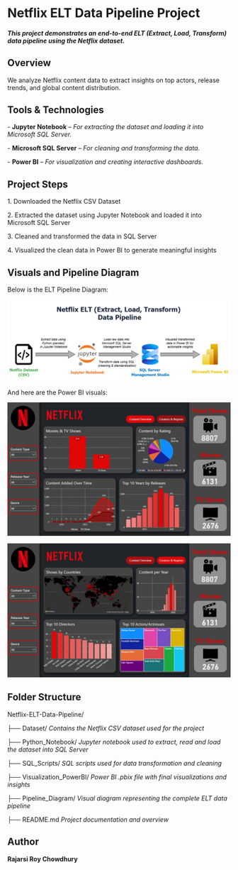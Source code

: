 # **Netflix ELT Data Pipeline Project**



#### *This project demonstrates an end-to-end ELT (Extract, Load, Transform) data pipeline using the Netflix dataset.*



## Overview

We analyze Netflix content data to extract insights on top actors, release trends, and global content distribution.



## Tools \& Technologies

\- **Jupyter Notebook** – *For extracting the dataset and loading it into Microsoft SQL Server.*

\- **Microsoft SQL Server** – *For cleaning and transforming the data.*

\- **Power BI** – *For visualization and creating interactive dashboards.*



## Project Steps

1\. Downloaded the Netflix CSV Dataset

2\. Extracted the dataset using Jupyter Notebook and loaded it into Microsoft SQL Server

3\. Cleaned and transformed the data in SQL Server

4\. Visualized the clean data in Power BI to generate meaningful insights



## Visuals and Pipeline Diagram

Below is the ELT Pipeline Diagram:

![Netflix ELT Pipeline](Pipeline_Diagram/ELT_Data_Pipeline_Diagram.jpg)



And here are the Power BI visuals:

![Power BI Dashboard](Visualization_PowerBI/Content_Overview_Page.jpg)

![Power BI Dashboard](Visualization_PowerBI/Creators_Regions_Page.jpg)



## Folder Structure

Netflix-ELT-Data-Pipeline/

├── Dataset/ *Contains the Netflix CSV dataset used for the project*

├── Python\_Notebook/ *Jupyter notebook used to extract, read and load the dataset into SQL Server*

├── SQL\_Scripts/ *SQL scripts used for data transformation and cleaning*

├── Visualization\_PowerBI/ *Power BI .pbix file with final visualizations and insights*

├── Pipeline\_Diagram/ *Visual diagram representing the complete ELT data pipeline*

├── README.md *Project documentation and overview*


## Author

**Rajarsi Roy Chowdhury**  
